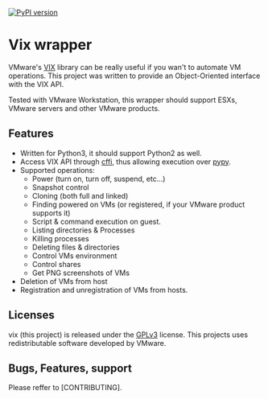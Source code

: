 [![PyPI version](https://badge.fury.io/py/vix.svg)](https://badge.fury.io/py/vix)

# Vix wrapper
VMware's [VIX](https://www.vmware.com/support/developer/vix-api/) library can be really useful if you wan't to automate VM operations. This project was written to provide an Object-Oriented interface with the VIX API.

Tested with VMware Workstation, this wrapper should support ESXs, VMware servers and other VMware products.

## Features
* Written for Python3, it should support Python2 as well.
* Access VIX API through [cffi](http://cffi.readthedocs.io/en/latest/), thus allowing execution over [pypy](http://pypy.org/).
* Supported operations:
  * Power (turn on, turn off, suspend, etc...)
  * Snapshot control
  * Cloning (both full and linked)
  * Finding powered on VMs (or registered, if your VMware product supports it)
  * Script & command execution on guest.
  * Listing directories & Processes
  * Killing processes
  * Deleting files & directories
  * Control VMs environment
  * Control shares
  * Get PNG screenshots of VMs
* Deletion of VMs from host
* Registration and unregistration of VMs from hosts.

## Licenses
vix (this project) is released under the [GPLv3](LICENSE) license. 
This projects uses redistributable software developed by VMware.

## Bugs, Features, support
Please reffer to [CONTRIBUTING].
